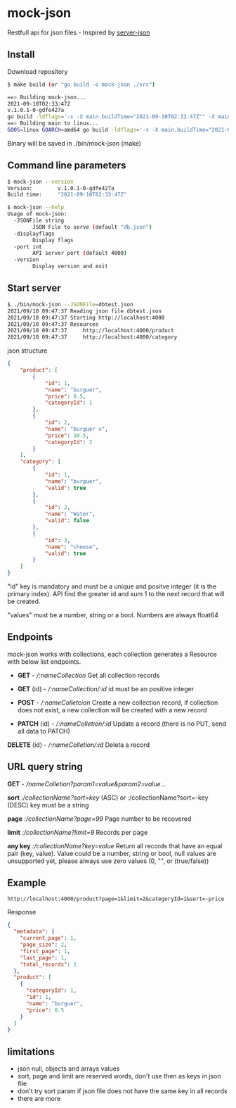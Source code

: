 
# mock-json

Restfull api for json files - Inspired by [server-json](https://github.com/typicode/json-server.git)

## Install

Download repository

```bash
$ make build (or "go build -o mock-json ./src")

==> Building mock-json...
2021-09-10T02:33:47Z
v.1.0.1-0-gdfe427a
go build -ldflags='-s -X main.buildTime="2021-09-10T02:33:47Z"" -X main.version=v.1.0.1-0-gdfe427a' -o=./bin/mock-json ./src
==> Building main to linux...
GOOS=linux GOARCH=amd64 go build -ldflags='-s -X main.buildTime="2021-09-10T02:33:47Z"" -X main.version=v.1.0.1-0-gdfe427a' -o=./bin/linux_amd64/mock-json ./src
```

Binary will be saved in ./bin/mock-json (make)

## Command line parameters

```bash
$ mock-json --version
Version:        v.1.0.1-0-gdfe427a
Build time:     "2021-09-10T02:33:47Z"

$ mock-json --help
Usage of mock-json:
  -JSONFile string
        JSON File to serve (default "db.json")
  -displayflags
        Display flags
  -port int
        API server port (default 4000)
  -version
        Display version and exit
```

## Start server

```bash
$ ./bin/mock-json --JSONFile=dbtest.json
2021/09/10 09:47:37 Reading json file dbtest.json
2021/09/10 09:47:37 Starting http://localhost:4000
2021/09/10 09:47:37 Resources
2021/09/10 09:47:37     http://localhost:4000/product
2021/09/10 09:47:37     http://localhost:4000/category
```

json structure

```json
{
    "product": [
        {
            "id": 1,
            "name": "burguer",
            "price": 8.5,
            "categoryId": 1
        },
        {
            "id": 2,
            "name": "burguer x",
            "price": 10.5,
            "categoryId": 2
        }
    ],
    "category": [
        {
            "id": 1,
            "name": "burguer",
            "valid": true
        },
        {
            "id": 2,
            "name": "Water",
            "valid": false
        },
        {
            "id": 3,
            "name": "cheese",
            "valid": true
        }
    ]
}
```

"id" key is mandatory and must be a unique and positve integer (it is the primary index). API find the greater id and sum 1 to the next record that will be created.

"values" must be a number, string or a bool. Numbers are always float64

## Endpoints

mock-json works with collections, each collection generates a Resource with below list endpoints.

* **GET** - _/:nameCollection_ Get all collection records

* **GET** (id) - _/:nameCollection/:id_ id must be an positive integer

* **POST** - _/:nameColletcion_ Create a new collection record, if collection does not exist, a new collection will be created with a new record

* **PATCH** (id) - _/:nameColletion/:id_ Update a record (there is no PUT, send all data to PATCH)

**DELETE** (id) - _/:nameColletion/:id_ Deleta a record

## URL query string

**GET** - _/nameColletion?param1=value&param2=value..._

**sort** _:/collectionName?sort=key_ (ASC) or :/collectionName?sort=-key (DESC)
key must be a string

**page** _:/collectionName?page=99_ Page number to be recovered

**limit** _:/collectionName?limit=9_ Records per page

**any key** _:/collectionName?key=value_ Return all records that have an equal pair (key, value). Value could be a number, string or bool, null values are unsupported yet, please always use zero values (0, "", or (true/false))

## Example

```text
http://localhost:4000/product?page=1&limit=2&categoryId=1&sort=-price
```

Response

```json
{
  "metadata": {
    "current_page": 1,
    "page_size": 2,
    "first_page": 1,
    "last_page": 1,
    "total_records": 1
  },
  "product": [
    {
      "categoryId": 1,
      "id": 1,
      "name": "burguer",
      "price": 8.5
    }
  ]
}
```

## limitations

* json null, objects and arrays values
* sort, page and limit are reserved words, don't use then as keys in json file
* don't try sort param if json file does not have the same key in all records
* there are more
